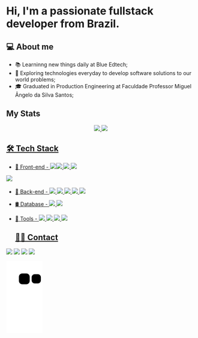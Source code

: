 # Hi, I'm a passionate fullstack developer from Brazil.

## 💻 About me
* 📚 Learninng new things daily at Blue Edtech;
* 🧭 Exploring technologies everyday to develop software solutions to our world problems;
* 🎓 Graduated in Production Engineering at Faculdade Professor Miguel Ângelo da Silva Santos;

## My Stats
<div align="center" style="display: inline_block">
  <a href="https://github.com/Amaro13">
  <img height="180em" src="https://github-readme-stats.vercel.app/api?username=Amaro13&show_icons=true&theme=dark&include_all_commits=true&count_private=true"/>
  <img height="180em" src="https://github-readme-stats.vercel.app/api/top-langs/?username=Amaro13&layout=compact&langs_count=7&theme=dark"/>
</div>
  
  ## 🛠 Tech Stack
* 🎨 Front-end - <img src="https://cdn.jsdelivr.net/gh/devicons/devicon/icons/html5/html5-original-wordmark.svg" height="25px" /><img src="https://cdn.jsdelivr.net/gh/devicons/devicon/icons/css3/css3-original-wordmark.svg" height="25px" /> <img src="https://cdn.jsdelivr.net/gh/devicons/devicon/icons/javascript/javascript-original.svg" height="23px" /> <img src="https://cdn.jsdelivr.net/gh/devicons/devicon/icons/typescript/typescript-original.svg" height="23px" />
 <img src="https://cdn.jsdelivr.net/gh/devicons/devicon/icons/react/react-original.svg" height="23px" />  
  
* 🧰 Back-end - <img src="https://cdn.jsdelivr.net/gh/devicons/devicon/icons/nodejs/nodejs-original.svg" height="23px" /> <img src="https://cdn.jsdelivr.net/gh/devicons/devicon/icons/express/express-original.svg" height="23px" /> <img src="https://cdn.jsdelivr.net/gh/devicons/devicon/icons/javascript/javascript-original.svg" height="23px" /> <img src="https://cdn.jsdelivr.net/gh/devicons/devicon/icons/typescript/typescript-original.svg" height="23px" /> <img src="https://cdn.jsdelivr.net/gh/devicons/devicon/icons/nestjs/nestjs-plain.svg" height="23px" />

* 🛢 Database - <img src="https://cdn.jsdelivr.net/gh/devicons/devicon/icons/postgresql/postgresql-original-wordmark.svg" height="23px" /> <img src="https://cdn.jsdelivr.net/gh/devicons/devicon/icons/mongodb/mongodb-plain-wordmark.svg" height="23px" />
* 🔧 Tools - <img src="https://cdn.jsdelivr.net/gh/devicons/devicon/icons/vscode/vscode-original.svg" height="23px" /> <img src="https://cdn.jsdelivr.net/gh/devicons/devicon/icons/figma/figma-original.svg" height="23px" /> <img src="https://cdn.jsdelivr.net/gh/devicons/devicon/icons/git/git-original.svg" height="23px" /> <img src="https://cdn.jsdelivr.net/gh/devicons/devicon/icons/heroku/heroku-original.svg" height="23px" />
  
  
  ## 🤝🏼 Contact
 
<div> 
  <a href="https://www.instagram.com/amaroribe" target="_blank"><img src="https://img.shields.io/badge/-Instagram-%23E4405F?style=for-the-badge&logo=instagram&logoColor=white" target="_blank"></a>
  <a href = "mailto:amaro.ribeiro1995@gmail.com"><img src="https://img.shields.io/badge/-Gmail-%23333?style=for-the-badge&logo=gmail&logoColor=white" target="_blank"></a>
  <a href = "mailto:amaro_ribeir0@hotmail.com"><img src="https://img.shields.io/badge/Microsoft_Outlook-0078D4?style=for-the-badge&logo=microsoft-outlook&logoColor=white" target="_blank"></a>
  <a href="https://www.linkedin.com/in/amaroribeiro/" target="_blank"><img src="https://img.shields.io/badge/-LinkedIn-%230077B5?style=for-the-badge&logo=linkedin&logoColor=white" target="_blank"></a> 
 
  ![Snake animation](https://github.com/Amaro13/Amaro13/blob/output/github-contribution-grid-snake.svg)
 
</div>
